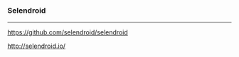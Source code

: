 ### Selendroid
---
https://github.com/selendroid/selendroid

http://selendroid.io/

```
```

```
```

```
```

